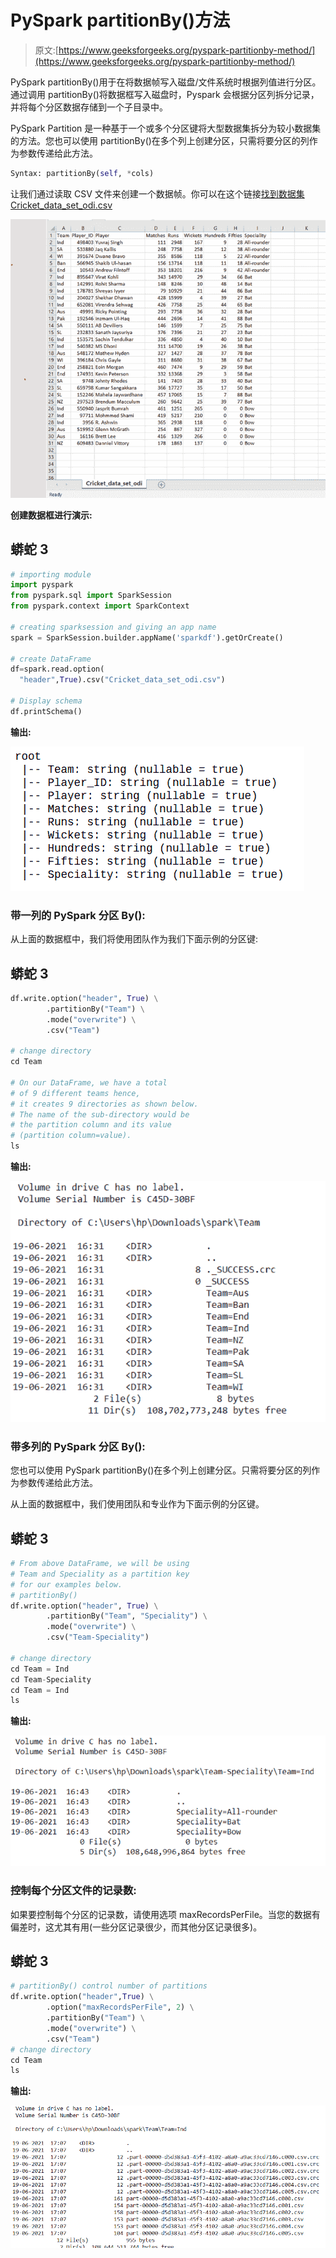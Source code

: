 # PySpark partitionBy()方法

> 原文:[https://www.geeksforgeeks.org/pyspark-partitionby-method/](https://www.geeksforgeeks.org/pyspark-partitionby-method/)

PySpark partitionBy()用于在将数据帧写入磁盘/文件系统时根据列值进行分区。通过调用 partitionBy()将数据框写入磁盘时，Pyspark 会根据分区列拆分记录，并将每个分区数据存储到一个子目录中。

PySpark Partition 是一种基于一个或多个分区键将大型数据集拆分为较小数据集的方法。您也可以使用 partitionBy()在多个列上创建分区，只需将要分区的列作为参数传递给此方法。

```py
Syntax: partitionBy(self, *cols)
```

让我们通过读取 CSV 文件来创建一个数据帧。你可以在这个链接[找到数据集 Cricket_data_set_odi.csv](https://www.kaggle.com/cricketdataset/cricket-data-set-odi?select=Cricket_data_set_odi.csv)

![](img/2e4c5557de472361f63d783b4a3b53ac.png)

**创建数据框进行演示:**

## 蟒蛇 3

```py
# importing module
import pyspark
from pyspark.sql import SparkSession
from pyspark.context import SparkContext

# creating sparksession and giving an app name
spark = SparkSession.builder.appName('sparkdf').getOrCreate()

# create DataFrame
df=spark.read.option(
  "header",True).csv("Cricket_data_set_odi.csv")

# Display schema
df.printSchema() 
```

**输出:**

![](img/c7a766ca6c656be4d3e51c5023a018e9.png)

### 带一列的 PySpark 分区 By():

从上面的数据框中，我们将使用团队作为我们下面示例的分区键:

## 蟒蛇 3

```py
df.write.option("header", True) \
        .partitionBy("Team") \
        .mode("overwrite") \
        .csv("Team")

# change directory
cd Team

# On our DataFrame, we have a total
# of 9 different teams hence,
# it creates 9 directories as shown below.
# The name of the sub-directory would be
# the partition column and its value 
# (partition column=value).
ls
```

**输出:**

![](img/144ade6073115ce61ea56330efbd876c.png)

### 带多列的 PySpark 分区 By():

您也可以使用 PySpark partitionBy()在多个列上创建分区。只需将要分区的列作为参数传递给此方法。

从上面的数据框中，我们使用团队和专业作为下面示例的分区键。

## 蟒蛇 3

```py
# From above DataFrame, we will be using 
# Team and Speciality as a partition key 
# for our examples below.
# partitionBy()
df.write.option("header", True) \
        .partitionBy("Team", "Speciality") \
        .mode("overwrite") \
        .csv("Team-Speciality")

# change directory
cd Team = Ind
cd Team-Speciality
cd Team = Ind
ls
```

**输出:**

![](img/7e5922310fa5d4a601f99380412c9457.png)

### 控制每个分区文件的记录数:

如果要控制每个分区的记录数，请使用选项 maxRecordsPerFile。当您的数据有偏差时，这尤其有用(一些分区记录很少，而其他分区记录很多)。

## 蟒蛇 3

```py
# partitionBy() control number of partitions
df.write.option("header",True) \
        .option("maxRecordsPerFile", 2) \
        .partitionBy("Team") \
        .mode("overwrite") \
        .csv("Team")
# change directory
cd Team
ls
```

**输出:**

![](img/09ab3370ad427cfef6e7630c498cbdb0.png)